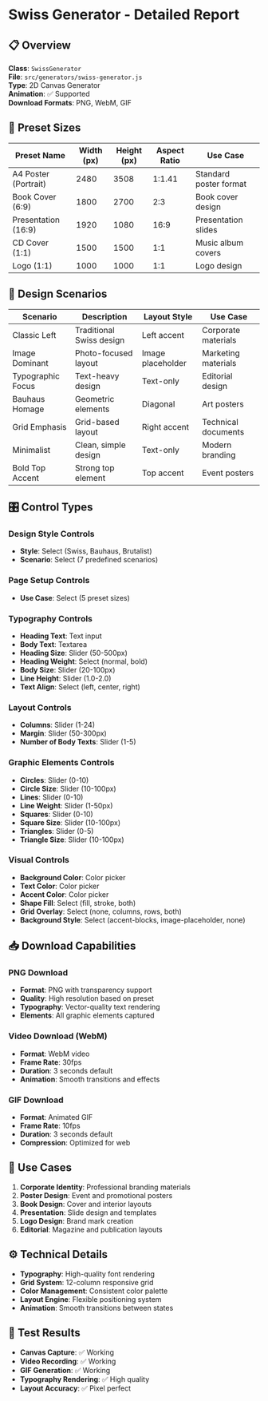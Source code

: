 # Swiss Generator - Detailed Report

## 📋 Overview
**Class**: `SwissGenerator`  
**File**: `src/generators/swiss-generator.js`  
**Type**: 2D Canvas Generator  
**Animation**: ✅ Supported  
**Download Formats**: PNG, WebM, GIF  

## 📐 Preset Sizes

| Preset Name | Width (px) | Height (px) | Aspect Ratio | Use Case |
|-------------|------------|-------------|--------------|----------|
| A4 Poster (Portrait) | 2480 | 3508 | 1:1.41 | Standard poster format |
| Book Cover (6:9) | 1800 | 2700 | 2:3 | Book cover design |
| Presentation (16:9) | 1920 | 1080 | 16:9 | Presentation slides |
| CD Cover (1:1) | 1500 | 1500 | 1:1 | Music album covers |
| Logo (1:1) | 1000 | 1000 | 1:1 | Logo design |

## 🎨 Design Scenarios

| Scenario | Description | Layout Style | Use Case |
|----------|-------------|--------------|----------|
| Classic Left | Traditional Swiss design | Left accent | Corporate materials |
| Image Dominant | Photo-focused layout | Image placeholder | Marketing materials |
| Typographic Focus | Text-heavy design | Text-only | Editorial design |
| Bauhaus Homage | Geometric elements | Diagonal | Art posters |
| Grid Emphasis | Grid-based layout | Right accent | Technical documents |
| Minimalist | Clean, simple design | Text-only | Modern branding |
| Bold Top Accent | Strong top element | Top accent | Event posters |

## 🎛️ Control Types

### Design Style Controls
- **Style**: Select (Swiss, Bauhaus, Brutalist)
- **Scenario**: Select (7 predefined scenarios)

### Page Setup Controls
- **Use Case**: Select (5 preset sizes)

### Typography Controls
- **Heading Text**: Text input
- **Body Text**: Textarea
- **Heading Size**: Slider (50-500px)
- **Heading Weight**: Select (normal, bold)
- **Body Size**: Slider (20-100px)
- **Line Height**: Slider (1.0-2.0)
- **Text Align**: Select (left, center, right)

### Layout Controls
- **Columns**: Slider (1-24)
- **Margin**: Slider (50-300px)
- **Number of Body Texts**: Slider (1-5)

### Graphic Elements Controls
- **Circles**: Slider (0-10)
- **Circle Size**: Slider (10-100px)
- **Lines**: Slider (0-10)
- **Line Weight**: Slider (1-50px)
- **Squares**: Slider (0-10)
- **Square Size**: Slider (10-100px)
- **Triangles**: Slider (0-5)
- **Triangle Size**: Slider (10-100px)

### Visual Controls
- **Background Color**: Color picker
- **Text Color**: Color picker
- **Accent Color**: Color picker
- **Shape Fill**: Select (fill, stroke, both)
- **Grid Overlay**: Select (none, columns, rows, both)
- **Background Style**: Select (accent-blocks, image-placeholder, none)

## 📥 Download Capabilities

### PNG Download
- **Format**: PNG with transparency support
- **Quality**: High resolution based on preset
- **Typography**: Vector-quality text rendering
- **Elements**: All graphic elements captured

### Video Download (WebM)
- **Format**: WebM video
- **Frame Rate**: 30fps
- **Duration**: 3 seconds default
- **Animation**: Smooth transitions and effects

### GIF Download
- **Format**: Animated GIF
- **Frame Rate**: 10fps
- **Duration**: 3 seconds default
- **Compression**: Optimized for web

## 🎯 Use Cases

1. **Corporate Identity**: Professional branding materials
2. **Poster Design**: Event and promotional posters
3. **Book Design**: Cover and interior layouts
4. **Presentation**: Slide design and templates
5. **Logo Design**: Brand mark creation
6. **Editorial**: Magazine and publication layouts

## ⚙️ Technical Details

- **Typography**: High-quality font rendering
- **Grid System**: 12-column responsive grid
- **Color Management**: Consistent color palette
- **Layout Engine**: Flexible positioning system
- **Animation**: Smooth transitions between states

## 🧪 Test Results

- **Canvas Capture**: ✅ Working
- **Video Recording**: ✅ Working
- **GIF Generation**: ✅ Working
- **Typography Rendering**: ✅ High quality
- **Layout Accuracy**: ✅ Pixel perfect
